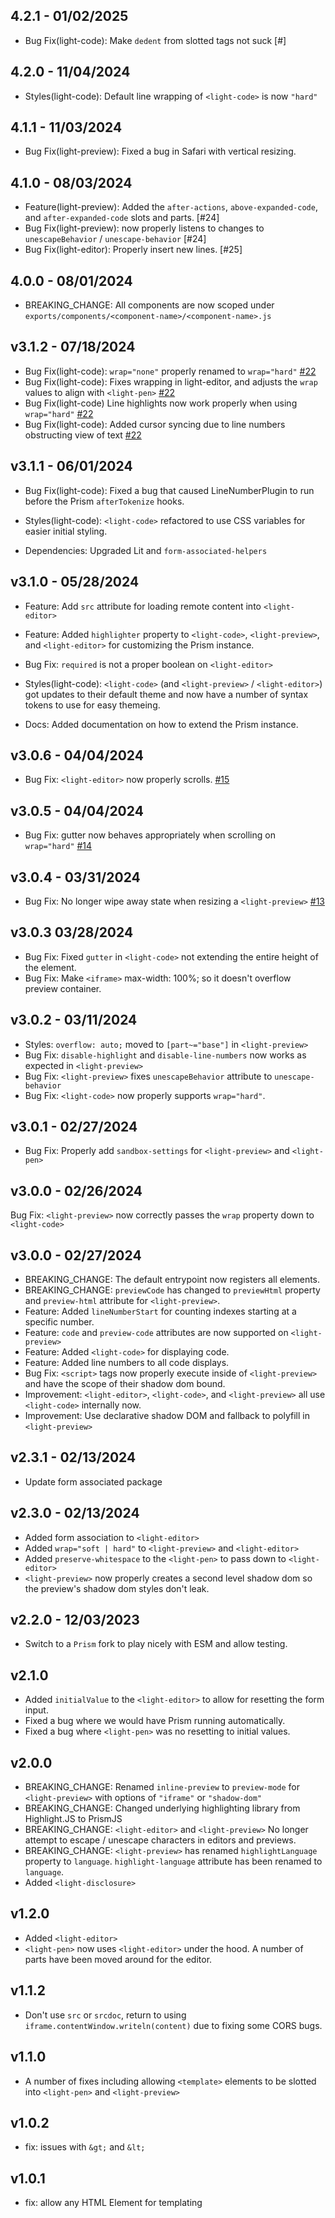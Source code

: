 ## 4.2.1 - 01/02/2025

- Bug Fix(light-code): Make `dedent` from slotted tags not suck [#]

## 4.2.0 - 11/04/2024

- Styles(light-code): Default line wrapping of `<light-code>` is now `"hard"`

## 4.1.1 - 11/03/2024

- Bug Fix(light-preview): Fixed a bug in Safari with vertical resizing.

## 4.1.0 - 08/03/2024

- Feature(light-preview): Added the `after-actions`, `above-expanded-code`, and `after-expanded-code` slots and parts. [#24]
- Bug Fix(light-preview): now properly listens to changes to `unescapeBehavior` / `unescape-behavior` [#24]
- Bug Fix(light-editor): Properly insert new lines. [#25]

## 4.0.0 - 08/01/2024

- BREAKING_CHANGE: All components are now scoped under `exports/components/<component-name>/<component-name>.js`

## v3.1.2 - 07/18/2024

- Bug Fix(light-code): `wrap="none"` properly renamed to `wrap="hard"` [#22](https://github.com/KonnorRogers/light-pen/pull/22)
- Bug Fix(light-code): Fixes wrapping in light-editor, and adjusts the `wrap` values to align with `<light-pen>` [#22](https://github.com/KonnorRogers/light-pen/pull/22)
- Bug Fix(light-code) Line highlights now work properly when using `wrap="hard"` [#22](https://github.com/KonnorRogers/light-pen/pull/22)
- Bug Fix(light-code): Added cursor syncing due to line numbers obstructing view of text [#22](https://github.com/KonnorRogers/light-pen/pull/22)

## v3.1.1 - 06/01/2024

- Bug Fix(light-code): Fixed a bug that caused LineNumberPlugin to run before the Prism `afterTokenize` hooks.

- Styles(light-code): `<light-code>` refactored to use CSS variables for easier initial styling.

- Dependencies: Upgraded Lit and `form-associated-helpers`

## v3.1.0 - 05/28/2024

- Feature: Add `src` attribute for loading remote content into `<light-editor>`
- Feature: Added `highlighter` property to `<light-code>`, `<light-preview>`, and `<light-editor>` for customizing the Prism instance.

- Bug Fix: `required` is not a proper boolean on `<light-editor>`

- Styles(light-code): `<light-code>` (and `<light-preview>` / `<light-editor>`) got updates to their default theme and now have a number of syntax tokens to use for easy themeing.

- Docs: Added documentation on how to extend the Prism instance.

## v3.0.6 - 04/04/2024

- Bug Fix: `<light-editor>` now properly scrolls. [#15](https://github.com/KonnorRogers/light-pen/pull/15)

## v3.0.5 - 04/04/2024

- Bug Fix: gutter now behaves appropriately when scrolling on `wrap="hard"` [#14](https://github.com/KonnorRogers/light-pen/pull/14)

## v3.0.4 - 03/31/2024

- Bug Fix: No longer wipe away state when resizing a `<light-preview>` [#13](https://github.com/KonnorRogers/light-pen/pull/13/files)

## v3.0.3 03/28/2024

- Bug Fix: Fixed `gutter` in `<light-code>` not extending the entire height of the element.
- Bug Fix: Make `<iframe>` max-width: 100%; so it doesn't overflow preview container.

## v3.0.2 - 03/11/2024

- Styles: `overflow: auto;` moved to `[part~="base"]` in `<light-preview>`
- Bug Fix: `disable-highlight` and `disable-line-numbers` now works as expected in `<light-preview>`
- Bug Fix: `<light-preview>` fixes `unescapeBehavior` attribute to `unescape-behavior`
- Bug Fix: `<light-code>` now properly supports `wrap="hard"`.

## v3.0.1 - 02/27/2024

- Bug Fix: Properly add `sandbox-settings` for `<light-preview>` and `<light-pen>`

## v3.0.0 - 02/26/2024

Bug Fix: `<light-preview>` now correctly passes the `wrap` property down to `<light-code>`

## v3.0.0 - 02/27/2024

- BREAKING_CHANGE: The default entrypoint now registers all elements.
- BREAKING_CHANGE: `previewCode` has changed to `previewHtml` property and `preview-html` attribute for `<light-preview>`.
- Feature: Added `lineNumberStart` for counting indexes starting at a specific number.
- Feature: `code` and `preview-code` attributes are now supported on `<light-preview>`
- Feature: Added `<light-code>` for displaying code.
- Feature: Added line numbers to all code displays.
- Bug Fix: `<script>` tags now properly execute inside of `<light-preview>` and have the scope of their shadow dom bound.
- Improvement: `<light-editor>`, `<light-code>`, and `<light-preview>` all use `<light-code>` internally now.
- Improvement: Use declarative shadow DOM and fallback to polyfill in `<light-preview>`

## v2.3.1 - 02/13/2024

- Update form associated package

## v2.3.0 - 02/13/2024

- Added form association to `<light-editor>`
- Added `wrap="soft | hard"` to `<light-preview>` and `<light-editor>`
- Added `preserve-whitespace` to the `<light-pen>` to pass down to `<light-editor>`
- `<light-preview>` now properly creates a second level shadow dom so the preview's shadow dom styles don't leak.

## v2.2.0 - 12/03/2023

- Switch to a `Prism` fork to play nicely with ESM and allow testing.

## v2.1.0

- Added `initialValue` to the `<light-editor>` to allow for resetting the form input.
- Fixed a bug where we would have Prism running automatically.
- Fixed a bug where `<light-pen>` was no resetting to initial values.

## v2.0.0

- BREAKING_CHANGE: Renamed `inline-preview` to `preview-mode` for `<light-preview>` with options of `"iframe"` or `"shadow-dom"`
- BREAKING_CHANGE: Changed underlying highlighting library from Highlight.JS to PrismJS
- BREAKING_CHANGE: `<light-editor>` and `<light-preview>` No longer attempt to escape / unescape characters in editors and previews.
- BREAKING_CHANGE: `<light-preview>` has renamed `highlightLanguage` property to `language`. `highlight-language` attribute has been renamed to `language`.
- Added `<light-disclosure>`

## v1.2.0

- Added `<light-editor>`
- `<light-pen>` now uses `<light-editor>` under the hood. A number of parts have been moved around for the editor.

## v1.1.2

- Don't use `src` or `srcdoc`, return to using `iframe.contentWindow.writeln(content)` due to fixing
  some CORS bugs.

## v1.1.0

- A number of fixes including allowing `<template>` elements to be slotted into `<light-pen>` and `<light-preview>`

## v1.0.2

- fix: issues with `&gt;` and `&lt;`

## v1.0.1

- fix: allow any HTML Element for templating
